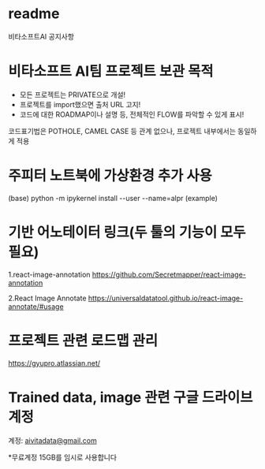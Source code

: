 # readme
비타소프트AI 공지사항

# 비타소프트 AI팀 프로젝트 보관 목적

* 모든 프로젝트는 PRIVATE으로 개설! 
* 프로젝트를 import했으면 출처 URL 고지!
* 코드에 대한 ROADMAP이나 설명 등, 전체적인 FLOW를 파악할 수 있게 표시!

코드표기법은 POTHOLE, CAMEL CASE 등 관계 없으나, 프로젝트 내부에서는 동일하게 적용

# 주피터 노트북에 가상환경 추가 사용

(base) python -m ipykernel install --user --name=alpr (example)

# 기반 어노테이터 링크(두 툴의 기능이 모두 필요)
1.react-image-annotation
https://github.com/Secretmapper/react-image-annotation

2.React Image Annotate
https://universaldatatool.github.io/react-image-annotate/#usage

# 프로젝트 관련 로드맵 관리

https://gyupro.atlassian.net/


# Trained data, image 관련 구글 드라이브 계정
계정: aivitadata@gmail.com

*무료계정 15GB를 임시로 사용합니다
